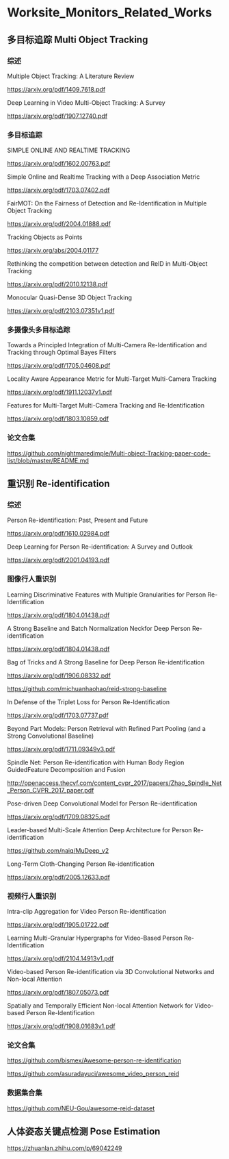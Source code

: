 # Worksite_Monitors_Related_Works


## 多目标追踪 Multi Object Tracking
### 综述
Multiple Object Tracking: A Literature Review

https://arxiv.org/pdf/1409.7618.pdf

Deep Learning in Video Multi-Object Tracking: A Survey

https://arxiv.org/pdf/1907.12740.pdf

### 多目标追踪

SIMPLE ONLINE AND REALTIME TRACKING

https://arxiv.org/pdf/1602.00763.pdf

Simple Online and Realtime Tracking with a Deep Association Metric

https://arxiv.org/pdf/1703.07402.pdf

FairMOT: On the Fairness of Detection and Re-Identification in Multiple Object Tracking

https://arxiv.org/pdf/2004.01888.pdf

Tracking Objects as Points

https://arxiv.org/abs/2004.01177

Rethinking the competition between detection and ReID in Multi-Object Tracking

https://arxiv.org/pdf/2010.12138.pdf

Monocular Quasi-Dense 3D Object Tracking

https://arxiv.org/pdf/2103.07351v1.pdf


### 多摄像头多目标追踪

Towards a Principled Integration of Multi-Camera Re-Identification and Tracking through Optimal Bayes Filters

https://arxiv.org/pdf/1705.04608.pdf

Locality Aware Appearance Metric for Multi-Target Multi-Camera Tracking

https://arxiv.org/pdf/1911.12037v1.pdf

Features for Multi-Target Multi-Camera Tracking and Re-Identification

https://arxiv.org/pdf/1803.10859.pdf

### 论文合集

https://github.com/nightmaredimple/Multi-object-Tracking-paper-code-list/blob/master/README.md

## 重识别 Re-identification 

### 综述
Person Re-identification: Past, Present and Future

https://arxiv.org/pdf/1610.02984.pdf

Deep Learning for Person Re-identification: A Survey and Outlook 

https://arxiv.org/pdf/2001.04193.pdf

### 图像行人重识别 

Learning Discriminative Features with Multiple Granularities for Person Re-Identification

https://arxiv.org/pdf/1804.01438.pdf

A Strong Baseline and Batch Normalization Neckfor Deep Person Re-identification

https://arxiv.org/pdf/1804.01438.pdf

Bag of Tricks and A Strong Baseline for Deep Person Re-identification

https://arxiv.org/pdf/1906.08332.pdf

https://github.com/michuanhaohao/reid-strong-baseline

In Defense of the Triplet Loss for Person Re-Identification

https://arxiv.org/pdf/1703.07737.pdf

Beyond Part Models: Person Retrieval with Refined Part Pooling (and a Strong Convolutional Baseline) 

https://arxiv.org/pdf/1711.09349v3.pdf

Spindle Net: Person Re-identification with Human Body Region GuidedFeature Decomposition and Fusion

http://openaccess.thecvf.com/content_cvpr_2017/papers/Zhao_Spindle_Net_Person_CVPR_2017_paper.pdf

Pose-driven Deep Convolutional Model for Person Re-identification

https://arxiv.org/pdf/1709.08325.pdf

Leader-based Multi-Scale Attention Deep Architecture for Person Re-identification

https://github.com/naiq/MuDeep_v2

Long-Term Cloth-Changing Person Re-identification

https://arxiv.org/pdf/2005.12633.pdf

### 视频行人重识别

Intra-clip Aggregation for Video Person Re-identification

https://arxiv.org/pdf/1905.01722.pdf

Learning Multi-Granular Hypergraphs for Video-Based Person Re-Identification

https://arxiv.org/pdf/2104.14913v1.pdf

Video-based Person Re-identification via 3D Convolutional Networks and Non-local Attention

https://arxiv.org/pdf/1807.05073.pdf

Spatially and Temporally Efficient Non-local Attention Network for Video-based Person Re-Identification

https://arxiv.org/pdf/1908.01683v1.pdf


### 论文合集
https://github.com/bismex/Awesome-person-re-identification

https://github.com/asuradayuci/awesome_video_person_reid

### 数据集合集
https://github.com/NEU-Gou/awesome-reid-dataset


## 人体姿态关键点检测 Pose Estimation
https://zhuanlan.zhihu.com/p/69042249
